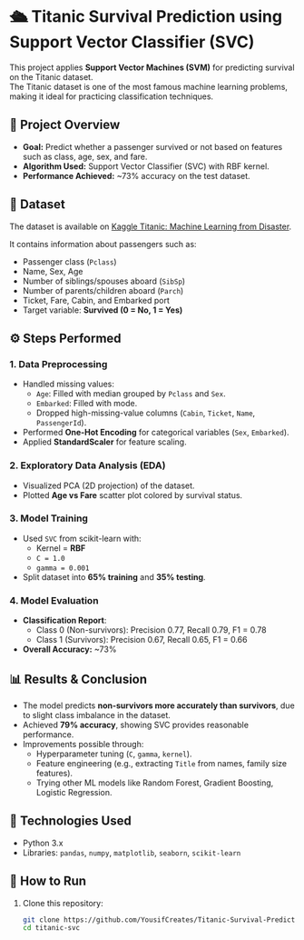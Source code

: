 # 🛳️ Titanic Survival Prediction using Support Vector Classifier (SVC)

This project applies **Support Vector Machines (SVM)** for predicting survival on the Titanic dataset.  
The Titanic dataset is one of the most famous machine learning problems, making it ideal for practicing classification techniques.  

## 📌 Project Overview
- **Goal:** Predict whether a passenger survived or not based on features such as class, age, sex, and fare.  
- **Algorithm Used:** Support Vector Classifier (SVC) with RBF kernel.  
- **Performance Achieved:** ~73% accuracy on the test dataset.  

## 📂 Dataset
The dataset is available on [Kaggle Titanic: Machine Learning from Disaster](https://www.kaggle.com/c/titanic).  

It contains information about passengers such as:
- Passenger class (`Pclass`)
- Name, Sex, Age
- Number of siblings/spouses aboard (`SibSp`)
- Number of parents/children aboard (`Parch`)
- Ticket, Fare, Cabin, and Embarked port
- Target variable: **Survived (0 = No, 1 = Yes)**  

## ⚙️ Steps Performed
### 1. Data Preprocessing
- Handled missing values:
  - `Age`: Filled with median grouped by `Pclass` and `Sex`.
  - `Embarked`: Filled with mode.
  - Dropped high-missing-value columns (`Cabin`, `Ticket`, `Name`, `PassengerId`).
- Performed **One-Hot Encoding** for categorical variables (`Sex`, `Embarked`).
- Applied **StandardScaler** for feature scaling.  

### 2. Exploratory Data Analysis (EDA)
- Visualized PCA (2D projection) of the dataset.  
- Plotted **Age vs Fare** scatter plot colored by survival status.  

### 3. Model Training
- Used `SVC` from scikit-learn with:
  - Kernel = **RBF**
  - `C = 1.0`
  - `gamma = 0.001`
- Split dataset into **65% training** and **35% testing**.  

### 4. Model Evaluation
- **Classification Report**:
  - Class 0 (Non-survivors): Precision 0.77, Recall 0.79, F1 = 0.78
  - Class 1 (Survivors): Precision 0.67, Recall 0.65, F1 = 0.66
- **Overall Accuracy:** ~73%  

## 📊 Results & Conclusion
- The model predicts **non-survivors more accurately than survivors**, due to slight class imbalance in the dataset.  
- Achieved **79% accuracy**, showing SVC provides reasonable performance.  
- Improvements possible through:
  - Hyperparameter tuning (`C`, `gamma`, `kernel`).
  - Feature engineering (e.g., extracting `Title` from names, family size features).
  - Trying other ML models like Random Forest, Gradient Boosting, Logistic Regression.  

## 🚀 Technologies Used
- Python 3.x
- Libraries: `pandas`, `numpy`, `matplotlib`, `seaborn`, `scikit-learn`

## 📌 How to Run
1. Clone this repository:
   ```bash
   git clone https://github.com/YousifCreates/Titanic-Survival-Prediction-ML
   cd titanic-svc